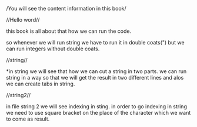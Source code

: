 /You will see the content information in this book/

//Hello word//

this book is all about that how we can run the code.

so whenever we will run string we have to run it in double coats(") but we can run integers without double coats. 

//string//

*in string we will see that how we can cut a string in two parts.
 we can run string in a way so that we will get the result in two different lines and alos we can create tabs in string.

//string2//

in file string 2 we will see indexing in sting.
in order to go indexing in string we need to use square bracket on the place of the character which we want to come as result.
